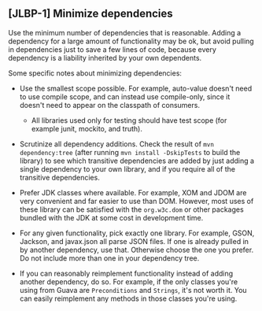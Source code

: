[JLBP-1] Minimize dependencies
------------------------------

Use the minimum number of dependencies that is reasonable.
Adding a dependency for a large amount of functionality may be ok,
but avoid pulling in dependencies just to save a few lines of code,
because every dependency is a liability inherited by your own
dependents.

Some specific notes about minimizing dependencies:

- Use the smallest scope possible. For example, auto-value doesn't
  need to use compile scope, and can instead use compile-only,
  since it doesn't need to appear on the classpath of consumers.
  - All libraries used only for testing should have test scope
    (for example junit, mockito, and truth).

- Scrutinize all dependency additions. Check the result of
  `mvn dependency:tree` (after running `mvn install -DskipTests`
  to build the library) to see which transitive dependencies are
  added by just adding a single dependency to your own library,
  and if you require all of the transitive dependencies.

- Prefer JDK classes where available. For example, XOM and JDOM
  are very convenient and far easier to use than DOM. However, most 
  uses of these library can be satisfied with the `org.w3c.dom` 
  or other packages bundled with the JDK at some cost in development
  time.

- For any given functionality, pick exactly one library. For example,
  GSON, Jackson, and javax.json all parse JSON files. If one is already
  pulled in by another dependency, use that. Otherwise choose the one
  you prefer. Do not include more than one in your dependency tree.

- If you can reasonably reimplement functionality instead of adding
  another dependency, do so. For example, if the only classes you're 
  using from Guava are `Preconditions` and `Strings`, it's not 
  worth it. You can easily reimplement any methods in those classes
  you're using.  